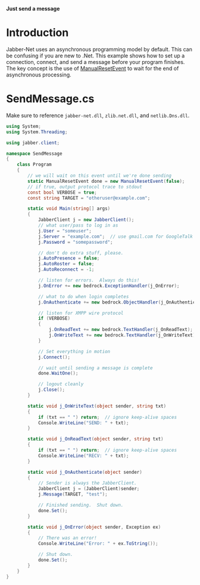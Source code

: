 **Just send a message**

Introduction
============

Jabber-Net uses an asynchronous programming model by default. This can be
confusing if you are new to .Net. This example shows how to set up a connection,
connect, and send a message before your program finishes. The key concept is the
use of
[ManualResetEvent](http://msdn2.microsoft.com/en-us/library/system.threading.manualresetevent.aspx)
to wait for the end of asynchronous processing.

SendMessage.cs
==============

Make sure to reference `jabber-net.dll`, `zlib.net.dll`, and `netlib.Dns.dll`.

```csharp
using System;
using System.Threading;

using jabber.client;

namespace SendMessage
{
    class Program
    {
        // we will wait on this event until we're done sending
        static ManualResetEvent done = new ManualResetEvent(false);
        // if true, output protocol trace to stdout
        const bool VERBOSE = true;
        const string TARGET = "otheruser@example.com";

        static void Main(string[] args)
        {
            JabberClient j = new JabberClient();
            // what user/pass to log in as
            j.User = "someuser";
            j.Server = "example.com";  // use gmail.com for GoogleTalk
            j.Password = "somepassword";

            // don't do extra stuff, please.
            j.AutoPresence = false;
            j.AutoRoster = false;
            j.AutoReconnect = -1;

            // listen for errors.  Always do this!
            j.OnError += new bedrock.ExceptionHandler(j_OnError);

            // what to do when login completes
            j.OnAuthenticate += new bedrock.ObjectHandler(j_OnAuthenticate);

            // listen for XMPP wire protocol
            if (VERBOSE)
            {
                j.OnReadText += new bedrock.TextHandler(j_OnReadText);
                j.OnWriteText += new bedrock.TextHandler(j_OnWriteText);
            }

            // Set everything in motion
            j.Connect();

            // wait until sending a message is complete
            done.WaitOne();

            // logout cleanly
            j.Close();
        }

        static void j_OnWriteText(object sender, string txt)
        {
            if (txt == " ") return;  // ignore keep-alive spaces
            Console.WriteLine("SEND: " + txt);
        }

        static void j_OnReadText(object sender, string txt)
        {
            if (txt == " ") return;  // ignore keep-alive spaces
            Console.WriteLine("RECV: " + txt);
        }

        static void j_OnAuthenticate(object sender)
        {
            // Sender is always the JabberClient.
            JabberClient j = (JabberClient)sender;
            j.Message(TARGET, "test");

            // Finished sending.  Shut down.
            done.Set();
        }

        static void j_OnError(object sender, Exception ex)
        {
            // There was an error!
            Console.WriteLine("Error: " + ex.ToString());

            // Shut down.
            done.Set();
        }
    }
}
```

